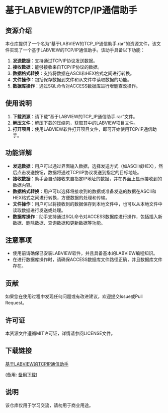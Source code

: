 # 基于LABVIEW的TCP/IP通信助手

## 资源介绍

本仓库提供了一个名为“基于LABVIEW的TCP_IP通信助手.rar”的资源文件，该文件实现了一个基于LABVIEW的TCP/IP通信助手。该助手具备以下功能：

1. **发送数据**：支持通过TCP/IP协议发送数据。
2. **接收数据**：能够接收来自TCP/IP协议的数据。
3. **数据格式转换**：支持将数据在ASCII和HEX格式之间进行转换。
4. **文件操作**：包括保存数据到文件和从文件中读取数据的功能。
5. **数据库操作**：通过SQL命令对ACCESS数据库进行增删查改操作。

## 使用说明

1. **下载资源**：请下载“基于LABVIEW的TCP_IP通信助手.rar”文件。
2. **解压文件**：解压下载的压缩包，获取其中的LABVIEW项目文件。
3. **打开项目**：使用LABVIEW软件打开项目文件，即可开始使用TCP/IP通信助手。

## 功能详解

- **发送数据**：用户可以通过界面输入数据，选择发送方式（如ASCII或HEX），然后点击发送按钮，数据将通过TCP/IP协议发送到指定的目标地址。
- **接收数据**：助手会自动接收来自指定IP地址的数据，并在界面上显示接收到的数据内容。
- **数据格式转换**：用户可以选择将接收到的数据或准备发送的数据在ASCII和HEX格式之间进行转换，方便数据的处理和传输。
- **文件操作**：用户可以将接收到的数据保存到本地文件中，也可以从本地文件中读取数据进行发送或处理。
- **数据库操作**：助手支持通过SQL命令对ACCESS数据库进行操作，包括插入新数据、删除数据、查询数据和更新数据等功能。

## 注意事项

- 使用前请确保已安装LABVIEW软件，并且具备基本的LABVIEW编程知识。
- 在进行数据库操作时，请确保ACCESS数据库文件路径正确，并且数据库文件存在。

## 贡献

如果您在使用过程中发现任何问题或有改进建议，欢迎提交Issue或Pull Request。

## 许可证

本资源文件遵循MIT许可证，详情请参阅LICENSE文件。

## 下载链接
[基于LABVIEW的TCPIP通信助手](https://pan.quark.cn/s/8305dc39c82e) 

(备用: [备用下载](https://pan.baidu.com/s/1CGzAXP9XgRUfUyniMHb66A?pwd=1234))

## 说明

该仓库仅用于学习交流，请勿用于商业用途。
